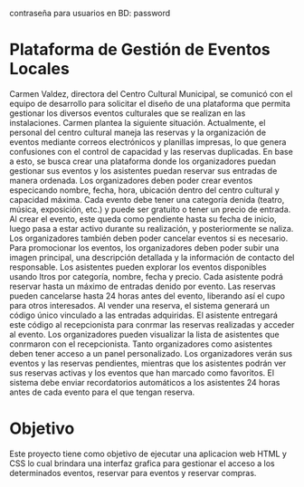 contraseña para usuarios en BD: password

# Plataforma de Gestión de Eventos Locales
Carmen Valdez, directora del Centro Cultural Municipal, se comunicó con el equipo de
desarrollo para solicitar el diseño de una plataforma que permita gestionar los diversos
eventos culturales que se realizan en las instalaciones. Carmen plantea la siguiente
situación.
Actualmente, el personal del centro cultural maneja las reservas y la organización de
eventos mediante correos electrónicos y planillas impresas, lo que genera confusiones con
el control de capacidad y las reservas duplicadas.
En base a esto, se busca crear una plataforma donde los organizadores puedan gestionar
sus eventos y los asistentes puedan reservar sus entradas de manera ordenada.
Los organizadores deben poder crear eventos especicando nombre, fecha, hora, ubicación
dentro del centro cultural y capacidad máxima. Cada evento debe tener una categoría
denida (teatro, música, exposición, etc.) y puede ser gratuito o tener un precio de entrada.
Al crear el evento, este queda como pendiente hasta su fecha de inicio, luego pasa a estar
activo durante su realización, y posteriormente se naliza. Los organizadores también
deben poder cancelar eventos si es necesario.
Para promocionar los eventos, los organizadores deben poder subir una imagen principal,
una descripción detallada y la información de contacto del responsable. Los asistentes
pueden explorar los eventos disponibles usando ltros por categoría, nombre, fecha y
precio. Cada asistente podrá reservar hasta un máximo de entradas denido por evento.
Las reservas pueden cancelarse hasta 24 horas antes del evento, liberando así el cupo para
otros interesados.
Al vender una reserva, el sistema generará un código único vinculado a las entradas
adquiridas. El asistente entregará este código al recepcionista para conrmar las reservas
realizadas y acceder al evento. Los organizadores pueden visualizar la lista de asistentes
que conrmaron con el recepcionista.
Tanto organizadores como asistentes deben tener acceso a un panel personalizado. Los
organizadores verán sus eventos y las reservas pendientes, mientras que los asistentes
podrán ver sus reservas activas y los eventos que han marcado como favoritos.
El sistema debe enviar recordatorios automáticos a los asistentes 24 horas antes de cada
evento para el que tengan reserva.
# Objetivo
Este proyecto tiene como objetivo de ejecutar una aplicacion web HTML y CSS lo cual brindara una interfaz grafica para gestionar el acceso a los determinados eventos, reservar para eventos y reservar compras.
